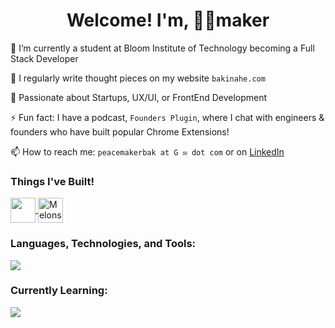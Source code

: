 <h1 align="center">Welcome! I'm, ✌🏿maker </h1>




🔭 I’m currently a student at Bloom Institute of Technology becoming a Full Stack Developer 

📝 I regularly write thought pieces on my website `bakinahe.com`

💬 Passionate about Startups, UX/UI, or FrontEnd Development

⚡ Fun fact: I have a podcast, `Founders Plugin`, where I chat with engineers & founders who have built popular Chrome Extensions!

📫 How to reach me: `peacemakerbak at G ✉️ dot com` or on <a href="https://linkedin.com/in/peacemakerbak" target="_blank">LinkedIn</a></p>


<h3 align="left"> Things I've Built!</h3>

  <a href="https://newseat.journey.io/p/NewSeatProduct" target="_blank">
    <img align="center" src="https://i.ibb.co/mt0xc33/NS.png"  height="40" width="40" />
  </a>
  <a href="https://trymelons.com" target="_blank">
    <img align="center" src="https://i.ibb.co/tPqzPxb/melonslogo.png" alt="Melons" height="40" width="40" /> 
  </a>
</p>

<h3 align="left">
  <b>Languages, Technologies, and Tools:</b>
</h3>
<p align="left">
  <a href="https://skillicons.dev">
    <img src="https://skillicons.dev/icons?i=js,html,css,react,figma,nodejs" />
  </a>
</p>

<h3 align="left">
  <b>Currently Learning:</b>
</h3>
<p align="left">
  <a href="https://skillicons.dev">
    <img src="https://skillicons.dev/icons?i=py,ts,express,redux,firebase,nextjs,mongodb" />
  </a>
</p>


<!---
peacemakerbak/peacemakerbak is a ✨ special ✨ repository because its `README.md` (this file) appears on your GitHub profile.
You can click the Preview link to take a look at your changes.
--->
